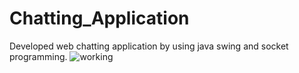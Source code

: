 # Chatting_Application
Developed web chatting application by using java swing  and socket programming.
![working](https://github.com/Simran02Singh/Chatting_Application/assets/97692077/6fc5247f-4010-4ab3-b50f-84b897ccb811)
